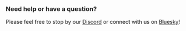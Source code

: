 ### Need help or have a question?
Please feel free to stop by our [Discord](https://discord.gg/crowbartools-372817064034959370) or connect with us on [Bluesky](https://bsky.app/profile/firebot.app)!